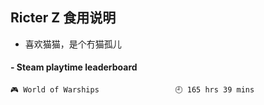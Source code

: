 ## Ricter Z 食用说明
- 喜欢猫猫，是个冇猫孤儿

<!-- steam-box start -->
#### - Steam playtime leaderboard
```text
🎮 World of Warships                 🕘 165 hrs 39 mins
```
<!-- Powered by https://github.com/YouEclipse/steam-box . -->
<!-- steam-box end -->
